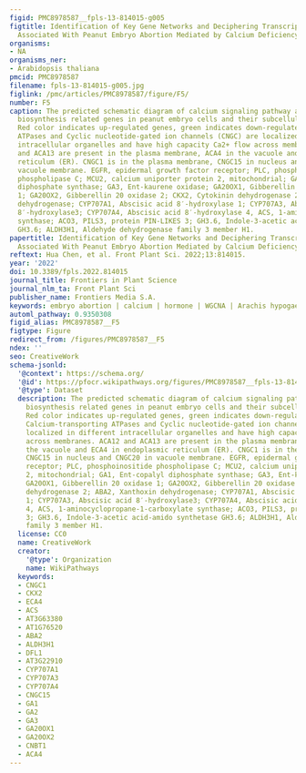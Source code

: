 ```yaml
---
figid: PMC8978587__fpls-13-814015-g005
figtitle: Identification of Key Gene Networks and Deciphering Transcriptional Regulators
  Associated With Peanut Embryo Abortion Mediated by Calcium Deficiency
organisms:
- NA
organisms_ner:
- Arabidopsis thaliana
pmcid: PMC8978587
filename: fpls-13-814015-g005.jpg
figlink: /pmc/articles/PMC8978587/figure/F5/
number: F5
caption: The predicted schematic diagram of calcium signaling pathway and hormone
  biosynthesis related genes in peanut embryo cells and their subcellular localization.
  Red color indicates up-regulated genes, green indicates down-regulated genes. Calcium-transporting
  ATPases and Cyclic nucleotide-gated ion channels (CNGC) are localized in different
  intracellular organelles and have high capacity Ca2+ flow across membranes. ACA12
  and ACA13 are present in the plasma membrane, ACA4 in the vacuole and ECA4 in endoplasmic
  reticulum (ER). CNGC1 is in the plasma membrane, CNGC15 in nucleus and CNGC20 in
  vacuole membrane. EGFR, epidermal growth factor receptor; PLC, phosphoinositide
  phospholipase C; MCU2, calcium uniporter protein 2, mitochondrial; GA1, Ent-copalyl
  diphosphate synthase; GA3, Ent-kaurene oxidase; GA20OX1, Gibberellin 20 oxidase
  1; GA20OX2, Gibberellin 20 oxidase 2; CKX2, Cytokinin dehydrogenase 2; ABA2, Xanthoxin
  dehydrogenase; CYP707A1, Abscisic acid 8′-hydroxylase 1; CYP707A3, Abscisic acid
  8′-hydroxylase3; CYP707A4, Abscisic acid 8′-hydroxylase 4, ACS, 1-aminocyclopropane-1-carboxylate
  synthase; ACO3, PILS3, protein PIN-LIKES 3; GH3.6, Indole-3-acetic acid-amido synthetase
  GH3.6; ALDH3H1, Aldehyde dehydrogenase family 3 member H1.
papertitle: Identification of Key Gene Networks and Deciphering Transcriptional Regulators
  Associated With Peanut Embryo Abortion Mediated by Calcium Deficiency.
reftext: Hua Chen, et al. Front Plant Sci. 2022;13:814015.
year: '2022'
doi: 10.3389/fpls.2022.814015
journal_title: Frontiers in Plant Science
journal_nlm_ta: Front Plant Sci
publisher_name: Frontiers Media S.A.
keywords: embryo abortion | calcium | hormone | WGCNA | Arachis hypogaea L.
automl_pathway: 0.9350308
figid_alias: PMC8978587__F5
figtype: Figure
redirect_from: /figures/PMC8978587__F5
ndex: ''
seo: CreativeWork
schema-jsonld:
  '@context': https://schema.org/
  '@id': https://pfocr.wikipathways.org/figures/PMC8978587__fpls-13-814015-g005.html
  '@type': Dataset
  description: The predicted schematic diagram of calcium signaling pathway and hormone
    biosynthesis related genes in peanut embryo cells and their subcellular localization.
    Red color indicates up-regulated genes, green indicates down-regulated genes.
    Calcium-transporting ATPases and Cyclic nucleotide-gated ion channels (CNGC) are
    localized in different intracellular organelles and have high capacity Ca2+ flow
    across membranes. ACA12 and ACA13 are present in the plasma membrane, ACA4 in
    the vacuole and ECA4 in endoplasmic reticulum (ER). CNGC1 is in the plasma membrane,
    CNGC15 in nucleus and CNGC20 in vacuole membrane. EGFR, epidermal growth factor
    receptor; PLC, phosphoinositide phospholipase C; MCU2, calcium uniporter protein
    2, mitochondrial; GA1, Ent-copalyl diphosphate synthase; GA3, Ent-kaurene oxidase;
    GA20OX1, Gibberellin 20 oxidase 1; GA20OX2, Gibberellin 20 oxidase 2; CKX2, Cytokinin
    dehydrogenase 2; ABA2, Xanthoxin dehydrogenase; CYP707A1, Abscisic acid 8′-hydroxylase
    1; CYP707A3, Abscisic acid 8′-hydroxylase3; CYP707A4, Abscisic acid 8′-hydroxylase
    4, ACS, 1-aminocyclopropane-1-carboxylate synthase; ACO3, PILS3, protein PIN-LIKES
    3; GH3.6, Indole-3-acetic acid-amido synthetase GH3.6; ALDH3H1, Aldehyde dehydrogenase
    family 3 member H1.
  license: CC0
  name: CreativeWork
  creator:
    '@type': Organization
    name: WikiPathways
  keywords:
  - CNGC1
  - CKX2
  - ECA4
  - ACS
  - AT3G63380
  - AT1G76520
  - ABA2
  - ALDH3H1
  - DFL1
  - AT3G22910
  - CYP707A1
  - CYP707A3
  - CYP707A4
  - CNGC15
  - GA1
  - GA2
  - GA3
  - GA20OX1
  - GA20OX2
  - CNBT1
  - ACA4
---
```

